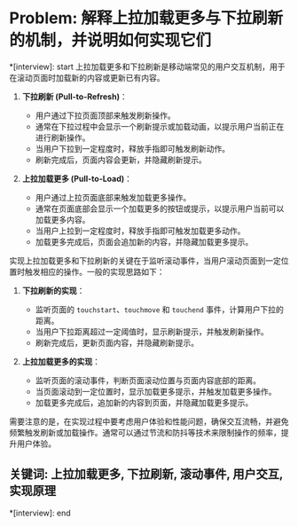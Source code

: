 # Problem: 解释上拉加载更多与下拉刷新的机制，并说明如何实现它们

*[interview]: start
上拉加载更多和下拉刷新是移动端常见的用户交互机制，用于在滚动页面时加载新的内容或更新已有内容。

1. **下拉刷新 (Pull-to-Refresh)**：
   - 用户通过下拉页面顶部来触发刷新操作。
   - 通常在下拉过程中会显示一个刷新提示或加载动画，以提示用户当前正在进行刷新操作。
   - 当用户下拉到一定程度时，释放手指即可触发刷新动作。
   - 刷新完成后，页面内容会更新，并隐藏刷新提示。

2. **上拉加载更多 (Pull-to-Load)**：
   - 用户通过上拉页面底部来触发加载更多操作。
   - 通常在页面底部会显示一个加载更多的按钮或提示，以提示用户当前可以加载更多内容。
   - 当用户上拉到一定程度时，释放手指即可触发加载更多动作。
   - 加载更多完成后，页面会追加新的内容，并隐藏加载更多提示。

实现上拉加载更多和下拉刷新的关键在于监听滚动事件，当用户滚动页面到一定位置时触发相应的操作。一般的实现思路如下：

1. **下拉刷新的实现**：
   - 监听页面的 `touchstart`、`touchmove` 和 `touchend` 事件，计算用户下拉的距离。
   - 当用户下拉距离超过一定阈值时，显示刷新提示，并触发刷新操作。
   - 刷新完成后，更新页面内容，并隐藏刷新提示。

2. **上拉加载更多的实现**：
   - 监听页面的滚动事件，判断页面滚动位置与页面内容底部的距离。
   - 当页面滚动到一定位置时，显示加载更多提示，并触发加载更多操作。
   - 加载更多完成后，追加新的内容到页面，并隐藏加载更多提示。

需要注意的是，在实现过程中要考虑用户体验和性能问题，确保交互流畅，并避免频繁触发刷新或加载操作。通常可以通过节流和防抖等技术来限制操作的频率，提升用户体验。

## 关键词: 上拉加载更多, 下拉刷新, 滚动事件, 用户交互, 实现原理
*[interview]: end

